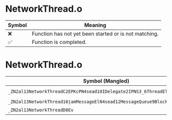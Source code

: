 # NetworkThread.o
| Symbol | Meaning 
| ------------- | ------------- 
| :x: | Function has not yet been started or is not matching. 
| :white_check_mark: | Function is completed. 


# NetworkThread.o
| Symbol (Mangled) | Symbol (Demangled) | Decompiled? |
| ------------- |  ------------- | ------------- |
| `_ZN2al13NetworkThreadC2EPKcPN4sead10IDelegate2IPNS3_6ThreadElEEPNS3_4HeapEi` | `al::NetworkThread::NetworkThread(char const*,sead::IDelegate2<sead::Thread *,long> *,sead::Heap *,int)` | :x: |
| `_ZN2al13NetworkThread10jamMessageElN4sead12MessageQueue9BlockTypeE` | `al::NetworkThread::jamMessage(long,sead::MessageQueue::BlockType)` | :x: |
| `_ZN2al13NetworkThreadD0Ev` | `al::NetworkThread::~NetworkThread()` | :x: |
